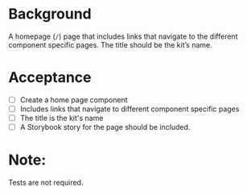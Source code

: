 # Background

A homepage (`/`) page that includes links that navigate to the different component specific pages. The title should be the kit’s name.

# Acceptance

- [ ] Create a home page component
- [ ] Includes links that navigate to different component specific pages
- [ ] The title is the kit's name
- [ ] A Storybook story for the page should be included.

# Note:

Tests are not required.
